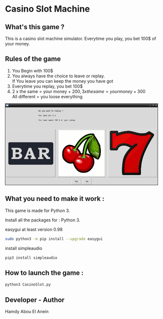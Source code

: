 # Casino Slot Machine

## What's this game ?  

This is a casino slot machine simulator. Everytime you play, you bet 100$ of your money.  

## Rules of the game  

1) You Begin with 100$  
2) You always have the choice to leave or replay.  
If You leave you can keep the money you have got   
3) Everytime you replay, you bet 100$  
4) 2 x the same = your money + 200$, 3 x the same = your money +300$   
   All different = you loose everything   



![Screenshot](screenshot.png)  




## What you need to make it work :  

This game is made for Python 3.  

Install all the packages for : Python 3.  

easygui at least version 0.98  

```sh
sudo python3 -m pip install --upgrade easygui  
```  

install simpleaudio  

```sh
pip3 install simpleaudio  
```  

## How to launch the game :  

```sh
python3 CasinoSlot.py
```  


## Developer - Author  

Hamdy Abou El Anein  

